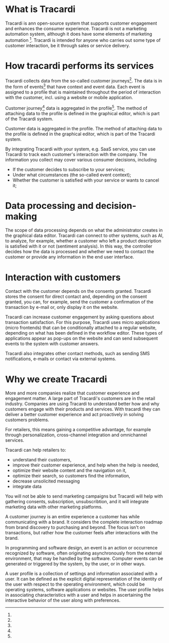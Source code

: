 # What is Tracardi

Tracardi is ann open-source system that supports customer engagement and enhances the consumer experience. Tracardi is
not a marketing automation system, although it does have some elements of marketing automation [^1]. Tracardi is
intended for anyone who carries out some type of customer interaction, be it through sales or service delivery.

# How tracardi performs its services

Tracardi collects data from the so-called customer journeys[^2]. The data is in the form of events[^3] that have context
and event data. Each event is assigned to a profile that is maintained throughout the period of interaction with the
customer, incl. using a website or mobile application.

Customer journey[^2] data is aggregated in the profile[^4]. The method of attaching data to the profile is defined in the
graphical editor, which is part of the Tracardi system.

Customer data is aggregated in the profile. The method of attaching data to the profile is defined in the graphical
editor, which is part of the Tracardi system.

By integrating Tracardi with your system, e.g. SaaS service, you can use Tracardi to track each customer's interaction
with the company. The information you collect may cover various consumer decisions, including

* If the customer decides to subscribe to your services;
* Under what circumstances (the so-called event context);
* Whether the customer is satisfied with your service or wants to cancel it;

# Data processing and decision-making

The scope of data processing depends on what the administrator creates in the graphical data editor. Tracardi can
connect to other systems, such as AI, to analyze, for example, whether a customer who left a product description is
satisfied with it or not (sentiment analysis). In this way, the controller decides how the data is processed and whether
we need to contact the customer or provide any information in the end user interface.

# Interaction with customers

Contact with the customer depends on the consents granted. Tracardi stores the consent for direct contact and, depending
on the consent granted, you can, for example, send the customer a confirmation of the transaction by e-mail or, only
display it on the website.

Tracardi can increase customer engagement by asking questions about transaction satisfaction. For this
purpose, Tracardi uses micro applications (micro frontends) that can be conditionally attached to a regular website,
depending on what has been defined in the workflow editor. These types of applications appear as pop-ups on the website
and can send subsequent events to the system with customer answers.

Tracardi also integrates other contact methods, such as sending SMS notifications, e-mails or contact via external
systems.

# Why we create Tracardi

More and more companies realize that customer experience and engagement matter. A large part of Tracardi's customers are
in the retail industry. Companies are using Tracardi to understand better how and why customers engage with their
products and services. With tracardi they can deliver a better customer experience and act proactively in solving
customers problems.

For retailers, this means gaining a competitive advantage, for example through personalization, cross-channel
integration and omnichannel services.

Tracardi can help retailers to:

* understand their customers,
* improve their customer experience, and help when the help is needed,
* optimize their website content and the navigation on it,
* optimize their search, so customers find the information,
* decrease unsolicited messaging
* integrate data

[^1]:
You will not be able to send marketing campaigns but Tracardi will help with gathering consents, subscription,
unsubscribtion, and it will integrate marketing data with other marketing platforms.

[^2]:
A customer journey is an entire experience a customer has while communicating with a brand. It considers the complete
interaction roadmap from brand discovery to purchasing and beyond. The focus isn't on transactions, but rather how the
customer feels after interactions with the brand.

[^3]:
In programming and software design, an event is an action or occurrence recognized by software, often originating
asynchronously from the external environment, that may be handled by the software. Computer events can be generated or
triggered by the system, by the user, or in other ways.

[^4]:
A user profile is a collection of settings and information associated with a user. It can be defined as the explicit
digital representation of the identity of the user with respect to the operating environment, which could be operating
systems, software applications or websites. The user profile helps in associating characteristics with a user and helps
in ascertaining the interactive behavior of the user along with preferences.
